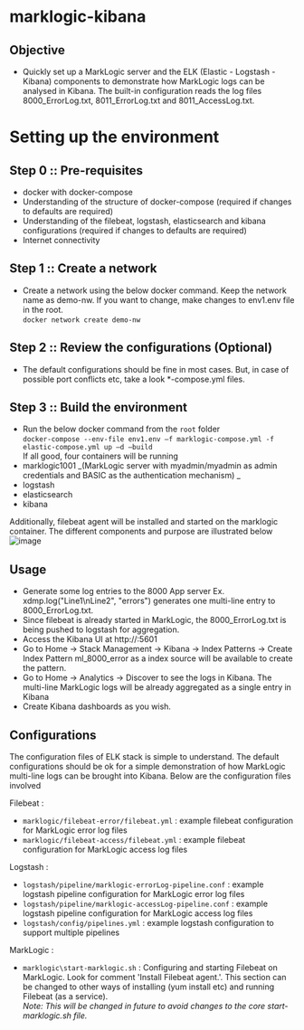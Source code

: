# marklogic-kibana
## Objective
 * Quickly set up a MarkLogic server and the ELK (Elastic - Logstash - Kibana) components to demonstrate how MarkLogic logs can be analysed in Kibana. The built-in configuration reads the log files 8000_ErrorLog.txt, 8011_ErrorLog.txt and 8011_AccessLog.txt. 
     
# Setting up the environment 

## Step 0 :: Pre-requisites 
* docker with docker-compose
* Understanding of the structure of docker-compose (required if changes to defaults are required) 
* Understanding of the filebeat, logstash, elasticsearch and kibana configurations (required if changes to defaults are required) 
* Internet connectivity

## Step 1 :: Create a network 
* Create a network using the below docker command. Keep the network name as demo-nw. If you want to change, make changes to env1.env file in the root. <br>
 ``` docker network create demo-nw ```
## Step 2 :: Review the configurations (Optional)
* The default configurations should be fine in most cases. But, in case of possible port conflicts etc, take a look \*-compose.yml files. 

## Step 3 :: Build the environment 
* Run the below docker command from the ``` root ``` folder <br>
``` docker-compose --env-file env1.env –f marklogic-compose.yml -f elastic-compose.yml up –d –build ``` <br>
If all good, four containers will be running 
* marklogic1001 _(MarkLogic server with myadmin/myadmin as admin credentials and BASIC as the authentication mechanism) _
* logstash
* elasticsearch
* kibana 

Additionally, filebeat agent will be installed and started on the marklogic container. The different components and purpose are illustrated below
![image](https://user-images.githubusercontent.com/68338060/208221697-7e1aa197-e644-4c89-aa8f-0580e0857029.png)

## Usage
* Generate some log entries to the 8000 App server Ex. xdmp.log("Line1\nLine2", "errors") generates one multi-line entry to 8000_ErrorLog.txt. 
* Since filebeat is already started in MarkLogic, the 8000_ErrorLog.txt is being pushed to logstash for aggregation. 
* Access the Kibana UI at http://<name>:5601 
* Go to Home -> Stack Management -> Kibana -> Index Patterns -> Create Index Pattern 
	ml_8000_error as a index source will be available to create the pattern. 
* Go to Home -> Analytics -> Discover to see the logs in Kibana. The multi-line MarkLogic logs will be already aggregated as a single entry in Kibana
* Create Kibana dashboards as you wish. 

## Configurations
The configuration files of ELK stack is simple to understand. The default configurations should be ok for a simple demonstration of how MarkLogic multi-line logs can be brought into Kibana. Below are the configuration files involved 
	
Filebeat : 
* ```marklogic/filebeat-error/filebeat.yml``` : example filebeat configuration for MarkLogic error log files
* ```marklogic/filebeat-access/filebeat.yml``` : example filebeat configuration for MarkLogic access log files

Logstash :
* ```logstash/pipeline/marklogic-errorLog-pipeline.conf``` : example logstash pipeline configuration for MarkLogic error log files
* ```logstash/pipeline/marklogic-accessLog-pipeline.conf``` : example logstash pipeline configuration for MarkLogic access log files
* ```logstash/config/pipelines.yml``` : example logstash configuration to support multiple pipelines

MarkLogic : 
* ```marklogic\start-marklogic.sh``` : Configuring and starting Filebeat on MarkLogic. Look for comment 'Install Filebeat agent.'. This section can be changed to other ways of installing (yum install etc) and running Filebeat (as a service). 
	<br>_Note: This will be changed in future to avoid changes to the core start-marklogic.sh file._

	
